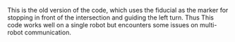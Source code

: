 This is the old version of the code, which uses the fiducial as the marker for stopping in front of the intersection and guiding the left turn. Thus 
This code works well on a single robot but encounters some issues on multi-robot communication.
